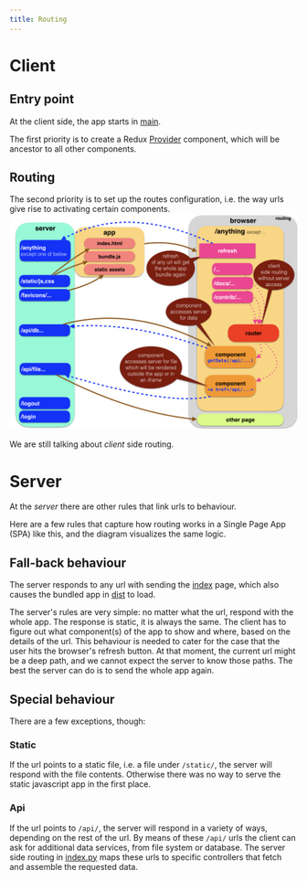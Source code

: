 ```yaml
---
title: Routing
---
```


Client
=============================================================================================
## Entry point

At the client side, the app starts in
[main](Components#main).

The first priority is to create a
Redux [Provider](React#redux) component, which will be ancestor to all other components.

## Routing
The second priority is to set up the routes configuration, i.e. the way urls give rise to activating certain components.
![diag](design/design.006.jpeg)

We are still talking about *client* side routing.

Server
=============================================================================================
At the *server* there are other rules that link urls to behaviour.

Here are a few rules that capture how routing works in a Single Page App (SPA) like this,
and the diagram visualizes the same logic.

## Fall-back behaviour
The server responds to any url with sending the
[index]({{site.serverBase}}/views/index.tpl)
page, which also causes the bundled app in [dist]({{site.repBase}}/static/dist) to load.

The server's rules are very simple:
no matter what the url, respond with the whole app.
The response is static, it is always the same.
The client has to figure out what component(s) of the app to show and where, based on the details of the url.
This behaviour is needed to cater for the case that the user hits the browser's refresh button.
At that moment, the current url might be a deep path, and we cannot expect the server to know those paths.
The best the server can do is to send the whole app again.

## Special behaviour
There are a few exceptions, though:

### Static
If the url points to a static file,
i.e. a file under `/static/`, the server will respond with the file contents.
Otherwise there was no way to serve the static javascript app in the first place.

### Api
If the url points to `/api/`,
the server will respond in a variety of ways, depending on the rest of the url.
By means of these `/api/` urls the client can ask for additional data services, from file system or database.
The server side routing in
[index.py]({{site.serverBase}}/index.py)
maps these urls to specific controllers that fetch and assemble the requested data.
